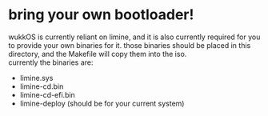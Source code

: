 # bring your own bootloader!
wukkOS is currently reliant on limine, and it is also currently required for you to
provide your own binaries for it. those binaries should be placed in this directory,
and the Makefile will copy them into the iso.  
currently the binaries are:
- limine.sys
- limine-cd.bin
- limine-cd-efi.bin
- limine-deploy (should be for your current system)